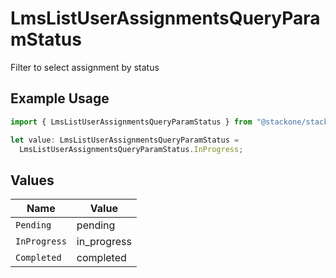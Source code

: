 # LmsListUserAssignmentsQueryParamStatus

Filter to select assignment by status

## Example Usage

```typescript
import { LmsListUserAssignmentsQueryParamStatus } from "@stackone/stackone-client-ts/sdk/models/operations";

let value: LmsListUserAssignmentsQueryParamStatus =
  LmsListUserAssignmentsQueryParamStatus.InProgress;
```

## Values

| Name         | Value        |
| ------------ | ------------ |
| `Pending`    | pending      |
| `InProgress` | in_progress  |
| `Completed`  | completed    |